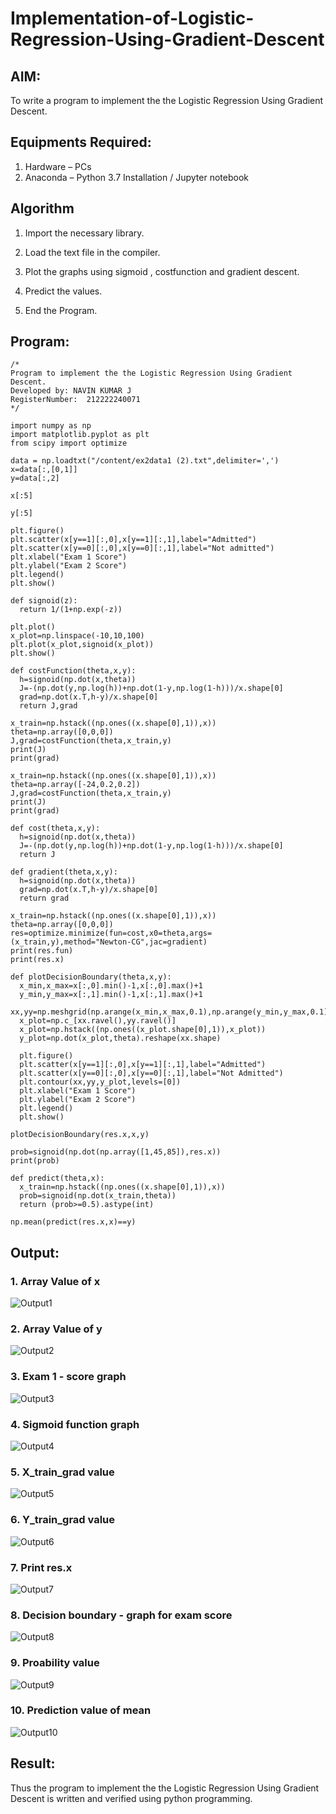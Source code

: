 # Implementation-of-Logistic-Regression-Using-Gradient-Descent

## AIM:
To write a program to implement the the Logistic Regression Using Gradient Descent.

## Equipments Required:
1. Hardware – PCs
2. Anaconda – Python 3.7 Installation / Jupyter notebook

## Algorithm
1. Import the necessary library.
 
2. Load the text file in the compiler.
 
3. Plot the graphs using sigmoid , costfunction and gradient descent.

4. Predict the values.

5. End the Program.

## Program:
```
/*
Program to implement the the Logistic Regression Using Gradient Descent.
Developed by: NAVIN KUMAR J
RegisterNumber:  212222240071
*/

import numpy as np
import matplotlib.pyplot as plt
from scipy import optimize

data = np.loadtxt("/content/ex2data1 (2).txt",delimiter=',')
x=data[:,[0,1]]
y=data[:,2]

x[:5]

y[:5]

plt.figure()
plt.scatter(x[y==1][:,0],x[y==1][:,1],label="Admitted")
plt.scatter(x[y==0][:,0],x[y==0][:,1],label="Not admitted")
plt.xlabel("Exam 1 Score")
plt.ylabel("Exam 2 Score")
plt.legend()
plt.show()

def signoid(z):
  return 1/(1+np.exp(-z))
  
plt.plot()
x_plot=np.linspace(-10,10,100)
plt.plot(x_plot,signoid(x_plot))
plt.show()

def costFunction(theta,x,y):
  h=signoid(np.dot(x,theta))
  J=-(np.dot(y,np.log(h))+np.dot(1-y,np.log(1-h)))/x.shape[0]
  grad=np.dot(x.T,h-y)/x.shape[0]
  return J,grad
  
x_train=np.hstack((np.ones((x.shape[0],1)),x))
theta=np.array([0,0,0])
J,grad=costFunction(theta,x_train,y)
print(J)
print(grad)

x_train=np.hstack((np.ones((x.shape[0],1)),x))
theta=np.array([-24,0.2,0.2])
J,grad=costFunction(theta,x_train,y)
print(J)
print(grad)

def cost(theta,x,y):
  h=signoid(np.dot(x,theta))
  J=-(np.dot(y,np.log(h))+np.dot(1-y,np.log(1-h)))/x.shape[0]
  return J

def gradient(theta,x,y):
  h=signoid(np.dot(x,theta))
  grad=np.dot(x.T,h-y)/x.shape[0]
  return grad

x_train=np.hstack((np.ones((x.shape[0],1)),x))
theta=np.array([0,0,0])
res=optimize.minimize(fun=cost,x0=theta,args=(x_train,y),method="Newton-CG",jac=gradient)
print(res.fun)
print(res.x)

def plotDecisionBoundary(theta,x,y):
  x_min,x_max=x[:,0].min()-1,x[:,0].max()+1
  y_min,y_max=x[:,1].min()-1,x[:,1].max()+1
  xx,yy=np.meshgrid(np.arange(x_min,x_max,0.1),np.arange(y_min,y_max,0.1))
  x_plot=np.c_[xx.ravel(),yy.ravel()]
  x_plot=np.hstack((np.ones((x_plot.shape[0],1)),x_plot))
  y_plot=np.dot(x_plot,theta).reshape(xx.shape)

  plt.figure()
  plt.scatter(x[y==1][:,0],x[y==1][:,1],label="Admitted")
  plt.scatter(x[y==0][:,0],x[y==0][:,1],label="Not Admitted")
  plt.contour(xx,yy,y_plot,levels=[0])
  plt.xlabel("Exam 1 Score")
  plt.ylabel("Exam 2 Score")
  plt.legend()
  plt.show()

plotDecisionBoundary(res.x,x,y)

prob=signoid(np.dot(np.array([1,45,85]),res.x))
print(prob)

def predict(theta,x):
  x_train=np.hstack((np.ones((x.shape[0],1)),x))
  prob=signoid(np.dot(x_train,theta))
  return (prob>=0.5).astype(int)
  
np.mean(predict(res.x,x)==y)

```

## Output:
### 1. Array Value of x
![Output1](https://github.com/SanthoshUthiraKumar/-Implementation-of-Logistic-Regression-Using-Gradient-Descent/assets/119477975/d399b30b-92fc-48d7-b02b-0890c75a184e)

### 2. Array Value of y
![Output2](https://github.com/SanthoshUthiraKumar/-Implementation-of-Logistic-Regression-Using-Gradient-Descent/assets/119477975/477020d8-74ef-4bd5-bf1d-8db3ffebb1d0)

### 3. Exam 1 - score graph
![Output3](https://github.com/SanthoshUthiraKumar/-Implementation-of-Logistic-Regression-Using-Gradient-Descent/assets/119477975/a9ed9059-f989-4baf-a2b9-1bbfc4592a9e)

### 4. Sigmoid function graph
![Output4](https://github.com/SanthoshUthiraKumar/-Implementation-of-Logistic-Regression-Using-Gradient-Descent/assets/119477975/4ed91b50-b30d-43d7-bd9d-8704dda7f0de)

### 5. X_train_grad value
![Output5](https://github.com/SanthoshUthiraKumar/-Implementation-of-Logistic-Regression-Using-Gradient-Descent/assets/119477975/d403d1fa-97ce-4815-8f66-c8b8912728cf)

### 6. Y_train_grad value
![Output6](https://github.com/SanthoshUthiraKumar/-Implementation-of-Logistic-Regression-Using-Gradient-Descent/assets/119477975/cbc7e614-d9f4-433b-8032-7034f2c759f8)

### 7. Print res.x
![Output7](https://github.com/SanthoshUthiraKumar/-Implementation-of-Logistic-Regression-Using-Gradient-Descent/assets/119477975/99b2810f-f66b-418a-9d8c-b6ec542dae20)

### 8. Decision boundary - graph for exam score
![Output8](https://github.com/SanthoshUthiraKumar/-Implementation-of-Logistic-Regression-Using-Gradient-Descent/assets/119477975/97643013-b2ef-4973-8573-5bb397544336)

### 9. Proability value 
![Output9](https://github.com/SanthoshUthiraKumar/-Implementation-of-Logistic-Regression-Using-Gradient-Descent/assets/119477975/f42a1636-2088-4300-95b9-f93aaa60530c)

### 10. Prediction value of mean
![Output10](https://github.com/SanthoshUthiraKumar/-Implementation-of-Logistic-Regression-Using-Gradient-Descent/assets/119477975/aba94b66-db70-482d-9baa-9b5bead3c10e)


## Result:
Thus the program to implement the the Logistic Regression Using Gradient Descent is written and verified using python programming.

